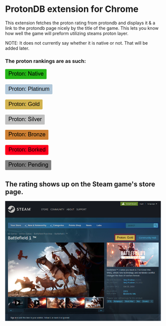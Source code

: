 # ProtonDB extension for Chrome

This extension fetches the proton rating from protondb and displays it & a link to the protondb page nicely by the title of the game. This lets you know how well the game will preform utilizing steams proton layer.

NOTE: It does not currently say whether it is native or not. That will be added later.

### The proton rankings are as such:

![Native Badge](ss/native.png)

![Platinum Badge](ss/platinum.png)

![Gold Badge](ss/gold.png)

![Silver Badge](ss/silver.png)

![Bronze Badge](ss/bronze.png)

![Borked Badge](ss/borked.png)

![Pending Badge](ss/pending.png)


## The rating shows up on the Steam game's store page.

![Proton extension on steam page](ss/ss1.png)
